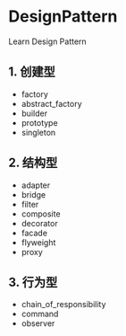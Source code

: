 # DesignPattern
Learn Design Pattern

## 1. 创建型

- factory
- abstract_factory
- builder 
- prototype
- singleton

## 2. 结构型

- adapter
- bridge
- filter
- composite
- decorator
- facade
- flyweight
- proxy

## 3. 行为型

- chain_of_responsibility
- command
- observer
